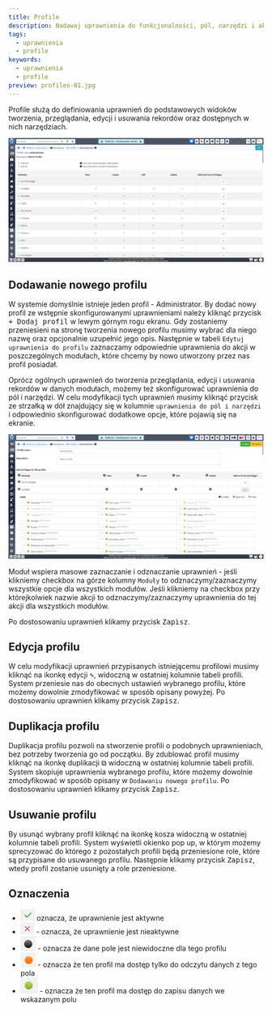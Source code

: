 ```yaml
---
title: Profile
description: Nadawaj uprawnienia do funkcjonalności, pól, narzędzi i akcji, z których mogą korzystać użytkownicy podczas codziennej pracy w systemie.
tags:
  - uprawnienia
  - profile
keywords:
  - uprawnienia
  - profile
preview: profiles-01.jpg
---
```


Profile służą do definiowania uprawnień do podstawowych widoków tworzenia, przeglądania, edycji i usuwania rekordów oraz dostępnych w nich narzędziach.

![profiles-01.jpg](profiles-01.jpg)

## Dodawanie nowego profilu

W systemie domyślnie istnieje jeden profil - Administrator. By dodać nowy profil ze wstępnie skonfigurowanymi uprawnieniami należy kliknąć przycisk <kbd>+ Dodaj profil</kbd> w lewym górnym rogu ekranu. Gdy zostaniemy przeniesieni na stronę tworzenia nowego profilu musimy wybrać dla niego nazwę oraz opcjonalnie uzupełnić jego opis. Następnie w tabeli `Edytuj uprawnienia do profilu` zaznaczamy odpowiednie uprawnienia do akcji w poszczególnych modułach, które chcemy by nowo utworzony przez nas profil posiadał.

Oprócz ogólnych uprawnień do tworzenia przeglądania, edycji i usuwania rekordów w danych modułach, możemy też skonfigurować uprawnienia do pól i narzędzi. W celu modyfikacji tych uprawnień musimy kliknąć przycisk ze strzałką w dół znajdujący się w kolumnie `uprawnienia do pól i narzędzi` i odpowiednio skonfigurować dodatkowe opcje, które pojawią się na ekranie.

![profiles-02.jpg](profiles-02.jpg)

Moduł wspiera masowe zaznaczanie i odznaczanie uprawnień - jeśli klikniemy checkbox na górze kolumny `Moduły` to odznaczymy/zaznaczymy wszystkie opcje dla wszystkich modułów. Jeśli klikniemy na checkbox przy którejkolwiek nazwie akcji to odznaczymy/zaznaczymy uprawnienia do tej akcji dla wszystkich modułów.

Po dostosowaniu uprawnień klikamy przycisk <kbd>Zapisz</kbd>.

## Edycja profilu

W celu modyfikacji uprawnień przypisanych istniejącemu profilowi musimy kliknąć na ikonkę edycji <kbd>✎</kbd>, widoczną w ostatniej kolumnie tabeli profili. System przeniesie nas do obecnych ustawień wybranego profilu, które możemy dowolnie zmodyfikować w sposób opisany powyżej. Po dostosowaniu uprawnień klikamy przycisk <kbd>Zapisz</kbd>.

## Duplikacja profilu

Duplikacja profilu pozwoli na stworzenie profili o podobnych uprawnieniach, bez potrzeby tworzenia go od początku. By zdublować profil musimy kliknąć na ikonkę duplikacji <kbd>⧉</kbd> widoczną w ostatniej kolumnie tabeli profili. System skopiuje uprawnienia wybranego profilu, które możemy dowolnie zmodyfikować w sposób opisany w `Dodawaniu nowego profilu`. Po dostosowaniu uprawnień klikamy przycisk <kbd>Zapisz</kbd>.

## Usuwanie profilu

By usunąć wybrany profil kliknąć na ikonkę kosza widoczną w ostatniej kolumnie tabeli profili. System wyświetli okienko pop up, w którym możemy sprecyzować do którego z pozostałych profili będą przeniesione role, które są przypisane do usuwanego profilu. Następnie klikamy przycisk <kbd>Zapisz</kbd>, wtedy profil zostanie usunięty a role przeniesione.

## Oznaczenia

- ![profiles-action-1](profiles-action-1.jpg) oznacza, że uprawnienie jest aktywne
- ![profiles-action-2](profiles-action-2.jpg) - oznacza, że uprawnienie jest nieaktywne
- ![profiles-action-3](profiles-action-3.jpg) - oznacza że dane pole jest niewidoczne dla tego profilu
- ![profiles-action-4](profiles-action-4.jpg) - oznacza że ten profil ma dostęp tylko do odczytu danych z tego pola
- ![profiles-action-5](profiles-action-5.jpg) - oznacza że ten profil ma dostęp do zapisu danych we wskazanym polu
